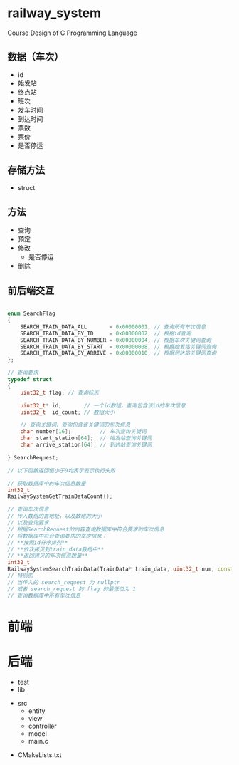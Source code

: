 # railway_system

Course Design of C Programming Language

## 数据（车次）

- id
- 始发站
- 终点站
- 班次
- 发车时间
- 到达时间
- 票数
- 票价
- 是否停运

## 存储方法

- struct

## 方法

- 查询
- 预定
- 修改
  - 是否停运
- 删除

## 前后端交互

```cpp

enum SearchFlag
{
    SEARCH_TRAIN_DATA_ALL       = 0x00000001, // 查询所有车次信息
    SEARCH_TRAIN_DATA_BY_ID     = 0x00000002, // 根据id查询
    SEARCH_TRAIN_DATA_BY_NUMBER = 0x00000004, // 根据车次关键词查询
    SEARCH_TRAIN_DATA_BY_START  = 0x00000008, // 根据始发站关键词查询
    SEARCH_TRAIN_DATA_BY_ARRIVE = 0x00000010, // 根据到达站关键词查询
};

// 查询要求
typedef struct
{
    uint32_t flag; // 查询标志

    uint32_t* id;       // 一个id数组，查询包含该id的车次信息
    uint32_t  id_count; // 数组大小

    // 查询关键词，查询包含该关键词的车次信息
    char number[16];         // 车次查询关键词
    char start_station[64];  // 始发站查询关键词
    char arrive_station[64]; // 到达站查询关键词

} SearchRequest;

// 以下函数返回值小于0均表示表示执行失败

// 获取数据库中的车次信息数量
int32_t
RailwaySystemGetTrainDataCount();

// 查询车次信息
// 传入数组的首地址，以及数组的大小
// 以及查询要求
// 根据SearchRequest的内容查询数据库中符合要求的车次信息
// 将数据库中符合查询要求的车次信息：
// **按照id升序排列**
// **依次拷贝到train_data数组中**
// **返回拷贝的车次信息数量**
int32_t
RailwaySystemSearchTrainData(TrainData* train_data, uint32_t num, const SearchRequest* search_request);
// 特别的
// 当传入的 search_request 为 nullptr
// 或者 search_request 的 flag 的最低位为 1
// 查询数据库中所有车次信息


```

# 前端

# 后端

- test
- lib

* src
  - entity
  - view
  - controller
  - model
  - main.c

- CMakeLists.txt
